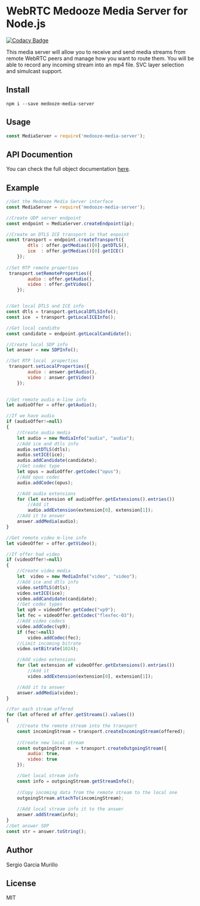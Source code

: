 # WebRTC Medooze Media Server for Node.js

[![Codacy Badge](https://api.codacy.com/project/badge/Grade/72346e5229bc4fd8af091312be091fdd)](https://www.codacy.com/app/murillo128/media-server-node?utm_source=github.com&utm_medium=referral&utm_content=medooze/media-server-node&utm_campaign=badger)

This media server will allow you to receive and send media streams from remote WebRTC peers and manage how you want to route them. 
You will be able to record any incoming stream into an mp4 file.
SVC layer selection and simulcast support.

## Install

    npm i --save medooze-media-server

## Usage
```javascript
const MediaServer = require('medooze-media-server');
```
## API Documention
You can check the full object documentation [here](/docs).

## Example

```javascript
//Get the Medooze Media Server interface
const MediaServer = require('medooze-media-server');

//Create UDP server endpoint
const endpoint = MediaServer.createEndpoint(ip);

//Create an DTLS ICE transport in that enpoint
const transport = endpoint.createTransport({
		dtls : offer.getMedias()[0].getDTLS(),
		ice  : offer.getMedias()[0].getICE() 
	});
	
//Set RTP remote properties
 transport.setRemoteProperties({
		audio : offer.getAudio(),
		video : offer.getVideo()
	});


//Get local DTLS and ICE info
const dtls = transport.getLocalDTLSInfo();
const ice  = transport.getLocalICEInfo();

//Get local candidte
const candidate = endpoint.getLocalCandidate();

//Create local SDP info
let answer = new SDPInfo();

//Set RTP local  properties
 transport.setLocalProperties({
		audio : answer.getAudio(),
		video : answer.getVideo()
	});
	

//Get remote audio m-line info 
let audioOffer = offer.getAudio();

//If we have audio
if (audioOffer!=null)
{
	//Create audio media
	let audio = new MediaInfo("audio", "audio");
	//Add ice and dtls info
	audio.setDTLS(dtls);
	audio.setICE(ice);
	audio.addCandidate(candidate);
	//Get codec type
	let opus = audioOffer.getCodec("opus");
	//Add opus codec
	audio.addCodec(opus);

	//Add audio extensions
	for (let extension of audioOffer.getExtensions().entries())
		//Add it
		audio.addExtension(extension[0], extension[1]);
	//Add it to answer
	answer.addMedia(audio);
}

//Get remote video m-line info 
let videoOffer = offer.getVideo();

//If offer had video
if (videoOffer!=null)
{
	//Create video media
	let  video = new MediaInfo("video", "video");
	//Add ice and dtls info
	video.setDTLS(dtls);
	video.setICE(ice);
	video.addCandidate(candidate);
	//Get codec types
	let vp9 = videoOffer.getCodec("vp9");
	let fec = videoOffer.getCodec("flexfec-03");
	//Add video codecs
	video.addCodec(vp9);
	if (fec!=null)
		video.addCodec(fec);
	//Limit incoming bitrate
	video.setBitrate(1024);

	//Add video extensions
	for (let extension of videoOffer.getExtensions().entries())
		//Add it
		video.addExtension(extension[0], extension[1]);

	//Add it to answer
	answer.addMedia(video);
}

//For each stream offered
for (let offered of offer.getStreams().values())
{
	//Create the remote stream into the transport
	const incomingStream = transport.createIncomingStream(offered);
	
	//Create new local stream
	const outgoingStream  = transport.createOutgoingStream({
		audio: true,
		video: true
	});

	//Get local stream info
	const info = outgoingStream.getStreamInfo();
	
	//Copy incoming data from the remote stream to the local one
	outgoingStream.attachTo(incomingStream);
	
	//Add local stream info it to the answer
	answer.addStream(info);
}
//Get answer SDP
const str = answer.toString();
```

## Author

Sergio Garcia Murillo

## License
MIT
